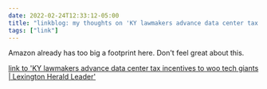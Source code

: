 ```yaml
---
date: 2022-02-24T12:33:12-05:00
title: "linkblog: my thoughts on 'KY lawmakers advance data center tax incentives to woo tech giants | Lexington Herald Leader'"
tags: ["link"]
---
```

Amazon already has too big a footprint here. Don't feel great about this.
 
[link to 'KY lawmakers advance data center tax incentives to woo tech giants | Lexington Herald Leader'](https://www.kentucky.com/news/politics-government/article258676228.html)
